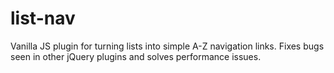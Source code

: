 list-nav
========

Vanilla JS plugin for turning lists into simple A-Z navigation links. Fixes bugs seen in other jQuery plugins and solves performance issues.